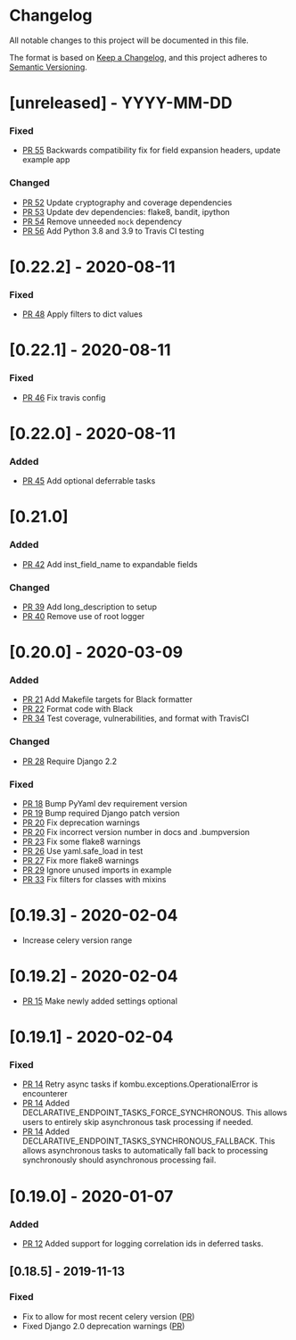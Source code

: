 # Changelog
All notable changes to this project will be documented in this file.

The format is based on [Keep a Changelog](https://keepachangelog.com/en/1.0.0/),
and this project adheres to [Semantic
Versioning](https://semver.org/spec/v2.0.0.html).

# [unreleased] - YYYY-MM-DD
### Fixed
- [PR 55](https://github.com/salesforce/django-declarative-apis/pull/55) Backwards compatibility fix for field expansion headers, update example app

### Changed
- [PR 52](https://github.com/salesforce/django-declarative-apis/pull/52) Update cryptography and coverage dependencies
- [PR 53](https://github.com/salesforce/django-declarative-apis/pull/53) Update dev dependencies: flake8, bandit, ipython
- [PR 54](https://github.com/salesforce/django-declarative-apis/pull/54) Remove unneeded `mock` dependency
- [PR 56](https://github.com/salesforce/django-declarative-apis/pull/56) Add Python 3.8 and 3.9 to Travis CI testing

# [0.22.2] - 2020-08-11
### Fixed
- [PR 48](https://github.com/salesforce/django-declarative-apis/pull/48) Apply filters to dict values

# [0.22.1] - 2020-08-11
### Fixed
- [PR 46](https://github.com/salesforce/django-declarative-apis/pull/46) Fix travis config

# [0.22.0] - 2020-08-11
### Added
- [PR 45](https://github.com/salesforce/django-declarative-apis/pull/45) Add optional deferrable tasks

# [0.21.0]
### Added
- [PR 42](https://github.com/salesforce/django-declarative-apis/pull/42) Add inst_field_name to expandable fields
### Changed
- [PR 39](https://github.com/salesforce/django-declarative-apis/pull/39) Add long_description to setup 
- [PR 40](https://github.com/salesforce/django-declarative-apis/pull/40) Remove use of root logger

# [0.20.0] - 2020-03-09
### Added
- [PR 21](https://github.com/salesforce/django-declarative-apis/pull/21) Add Makefile targets for Black formatter
- [PR 22](https://github.com/salesforce/django-declarative-apis/pull/22) Format code with Black
- [PR 34](https://github.com/salesforce/django-declarative-apis/pull/34) Test coverage, vulnerabilities, and format with TravisCI

### Changed
- [PR 28](https://github.com/salesforce/django-declarative-apis/pull/28) Require Django 2.2

### Fixed
- [PR 18](https://github.com/salesforce/django-declarative-apis/pull/18) Bump PyYaml dev requirement version
- [PR 19](https://github.com/salesforce/django-declarative-apis/pull/19) Bump required Django patch version
- [PR 20](https://github.com/salesforce/django-declarative-apis/pull/20) Fix deprecation warnings
- [PR 20](https://github.com/salesforce/django-declarative-apis/pull/20) Fix incorrect version number in docs and .bumpversion
- [PR 23](https://github.com/salesforce/django-declarative-apis/pull/23) Fix some flake8 warnings
- [PR 26](https://github.com/salesforce/django-declarative-apis/pull/26) Use yaml.safe_load in test
- [PR 27](https://github.com/salesforce/django-declarative-apis/pull/27) Fix more flake8 warnings
- [PR 29](https://github.com/salesforce/django-declarative-apis/pull/29) Ignore unused imports in example
- [PR 33](https://github.com/salesforce/django-declarative-apis/pull/33) Fix filters for classes with mixins

# [0.19.3] - 2020-02-04
- Increase celery version range

# [0.19.2] - 2020-02-04
- [PR 15](https://github.com/salesforce/django-declarative-apis/pull/15) Make newly added settings optional

# [0.19.1] - 2020-02-04
### Fixed
- [PR 14](https://github.com/salesforce/django-declarative-apis/pull/14) Retry async tasks if kombu.exceptions.OperationalError is encounterer
- [PR 14](https://github.com/salesforce/django-declarative-apis/pull/14) Added DECLARATIVE_ENDPOINT_TASKS_FORCE_SYNCHRONOUS. This allows users to entirely skip asynchronous task processing if needed.
- [PR 14](https://github.com/salesforce/django-declarative-apis/pull/14) Added DECLARATIVE_ENDPOINT_TASKS_SYNCHRONOUS_FALLBACK. This allows asynchronous tasks to automatically fall back to processing synchronously should asynchronous processing fail.

# [0.19.0] - 2020-01-07
### Added
- [PR 12](https://github.com/salesforce/django-declarative-apis/pull/12) Added support for logging correlation ids in deferred tasks.

## [0.18.5] - 2019-11-13
### Fixed
- Fix to allow for most recent celery version ([PR](https://github.com/salesforce/django-declarative-apis/pull/10))
- Fixed Django 2.0 deprecation warnings ([PR](https://github.com/salesforce/django-declarative-apis/pull/9))
